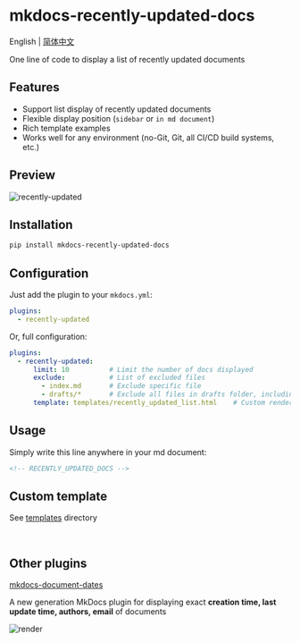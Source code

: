 # mkdocs-recently-updated-docs

English | [简体中文](README_zh.md)



One line of code to display a list of recently updated documents

## Features

- Support list display of recently updated documents
- Flexible display position (`sidebar` or `in md document`)
- Rich template examples
- Works well for any environment (no-Git, Git, all CI/CD build systems, etc.)

## Preview

![recently-updated](recently-updated.png)

## Installation

```bash
pip install mkdocs-recently-updated-docs
```

## Configuration

Just add the plugin to your `mkdocs.yml`:

```yaml
plugins:
  - recently-updated
```

Or, full configuration:

```yaml
plugins:
  - recently-updated:
      limit: 10          # Limit the number of docs displayed
      exclude:           # List of excluded files
        - index.md       # Exclude specific file
        - drafts/*       # Exclude all files in drafts folder, including subfolders
      template: templates/recently_updated_list.html    # Custom rendering template
```

## Usage

Simply write this line anywhere in your md document:

```markdown
<!-- RECENTLY_UPDATED_DOCS -->
```

## Custom template

See [templates](https://github.com/jaywhj/mkdocs-recently-updated-docs/tree/main/mkdocs_recently_updated_docs/templates) directory

<br />

## Other plugins

[mkdocs-document-dates](https://github.com/jaywhj/mkdocs-document-dates)

A new generation MkDocs plugin for displaying exact **creation time, last update time, authors, email** of documents

![render](render.gif)

